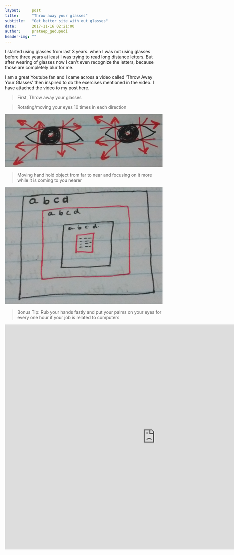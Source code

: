 ```yaml
---
layout:     post
title:      "Throw away your glasses"
subtitle:   "Get better site with out glasses"
date:       2017-11-16 02:21:00
author:     prateep_gedupudi
header-img: ""
---
```


<p>I started using glasses from last 3 years. when I was not using glasses before three years at least I was trying to read long distance letters. But after wearing of glasses now I can't even recognize the letters, because those are completely blur for me.</p>
<p>I am a great Youtube fan and I came across a video called 'Throw Away Your Glasses' then inspired to do the exercises mentioned in the video. I have attached the video to my post here.  </p>
<p>
    <blockquote>First, Throw away your glasses</blockquote>
    <blockquote >Rotating/moving your eyes 10 times in each direction</blockquote>
    <img class="img-responsive center-block" src="/img/TAYG_1.jpg" alt="">
    <blockquote>Moving hand hold object from far to near and focusing on it more while it is coming to you nearer</blockquote>
    <img class="img-responsive center-block" src="/img/TAYG_2.jpg" alt="">
    <blockquote>Bonus Tip: Rub your hands fastly and put your palms on your eyes for every one hour if your job is related to computers</blockquote>
</p>
<div class="embed-responsive embed-responsive-16by9">
	<iframe width="960" height="720" src="https://www.youtube.com/embed/Q-qN1mYJWo8" frameborder="0" allowfullscreen></iframe>
</div>
